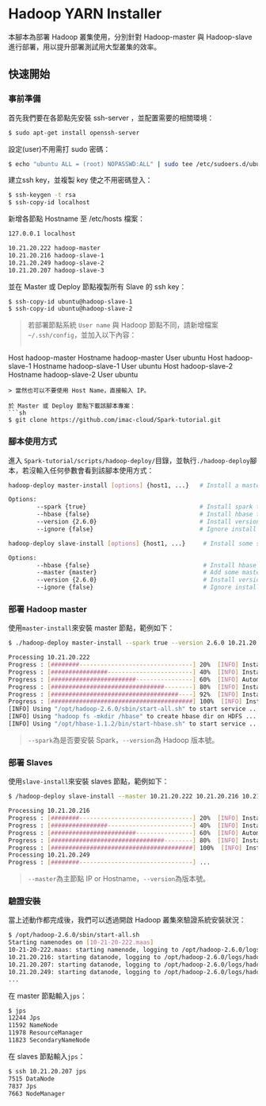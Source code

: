 # Hadoop YARN Installer 
本腳本為部署 Hadoop 叢集使用，分別針對 Hadoop-master 與 Hadoop-slave 進行部署，用以提升部署測試用大型叢集的效率。

## 快速開始
### 事前準備
首先我們要在各節點先安裝 ssh-server ，並配置需要的相關環境：
```sh
$ sudo apt-get install openssh-server
```
設定(user)不用需打 sudo 密碼：
```sh
$ echo "ubuntu ALL = (root) NOPASSWD:ALL" | sudo tee /etc/sudoers.d/ubuntu && sudo chmod 440 /etc/sudoers.d/ubuntu
```
建立ssh key，並複製 key 使之不用密碼登入：
```sh
$ ssh-keygen -t rsa
$ ssh-copy-id localhost
```
新增各節點 Hostname 至 /etc/hosts 檔案：
```sh
127.0.0.1 localhost

10.21.20.222 hadoop-master
10.21.20.216 hadoop-slave-1
10.21.20.249 hadoop-slave-2
10.21.20.207 hadoop-slave-3
```
並在 Master 或 Deploy 節點複製所有 Slave 的 ssh key：
```sh
$ ssh-copy-id ubuntu@hadoop-slave-1
$ ssh-copy-id ubuntu@hadoop-slave-2
```
> 若部署節點系統 ```User name``` 與 Hadoop 節點不同，請新增檔案```~/.ssh/config```，並加入以下內容：
>```sh
Host hadoop-master
    Hostname hadoop-master
    User ubuntu
Host hadoop-slave-1
    Hostname hadoop-slave-1
    User ubuntu
Host hadoop-slave-2
    Hostname hadoop-slave-2
    User ubuntu
```
> 當然也可以不要使用 Host Name，直接輸入 IP。

於 Master 或 Deploy 節點下載該腳本專案：
```sh
$ git clone https://github.com/imac-cloud/Spark-tutorial.git
```

### 腳本使用方式
進入 ```Spark-tutorial/scripts/hadoop-deploy/```目錄，並執行```./hadoop-deploy```腳本，若沒輸入任何參數會看到該腳本使用方式：
```sh
hadoop-deploy master-install [options] {host1, ...}   # Install a master node and all-in-one hadoop node

Options:
        --spark {true}                                # Install spark to node,  default is false
        --hbase {false}                               # Install hbase to node, default is false
        --version {2.6.0}                             # Install version, default is 2.6.0
        --ignore {false}                              # Ignore install step, default is false

hadoop-deploy slave-install [options] {host1, ...}     # Install some slaves node

Options:
        --hbase {false}                                # Install hbase to node, default is false
        --master {master}                              # Add some master to slaves
        --version {2.6.0}                              # Install version, default is 2.6.0
        --ignore {false}                               # Ignore install step, default is false
```

### 部署 Hadoop master
使用```master-install```來安裝 master 節點，範例如下：
```sh
$ ./hadoop-deploy master-install --spark true --version 2.6.0 10.21.20.222

Processing 10.21.20.222
Progress : [########--------------------------------] 20%  [INFO] Installing oracle java8 .....
Progress : [################------------------------] 40%  [INFO] Installing other packages .....
Progress : [########################----------------] 60%  [INFO] Automatically generated ssh keys .....
Progress : [################################--------] 80%  [INFO] Installing Hadoop .....
Progress : [####################################----] 92%  [INFO] Installing Spark ....
Progress : [########################################] 100%  [INFO] Install Finish ....
[INFO] Using "/opt/hadoop-2.6.0/sbin/start-all.sh" to start service ...
[INFO] Using "hadoop fs -mkdir /hbase" to create hbase dir on HDFS ...
[INFO] Using "/opt/hbase-1.1.2/bin/start-hbase.sh" to start service ...
```
> ```--spark```為是否要安裝 Spark，```--version```為 Hadoop 版本號。


### 部署 Slaves
使用```slave-install```來安裝 slaves 節點，範例如下：
```sh
$ /hadoop-deploy slave-install --master 10.21.20.222 10.21.20.216 10.21.20.249 10.21.20.207

Processing 10.21.20.216
Progress : [########--------------------------------] 20%  [INFO] Installing oracle java8 .....
Progress : [################------------------------] 40%  [INFO] Installing other packages .....
Progress : [########################----------------] 60%  [INFO] Automatically generated ssh keys .....
Progress : [################################--------] 80%  [INFO] Installing Hadoop .....
Progress : [########################################] 100%  [INFO] Install Finish ....
Processing 10.21.20.249
Progress : [########--------------------------------] ...
```
> ```--master```為主節點 IP or Hostname，```--version```為版本號。

### 驗證安裝
當上述動作都完成後，我們可以透過開啟 Hadoop 叢集來驗證系統安裝狀況：
```sh
$ /opt/hadoop-2.6.0/sbin/start-all.sh
Starting namenodes on [10-21-20-222.maas]
10-21-20-222.maas: starting namenode, logging to /opt/hadoop-2.6.0/logs/hadoop-ubuntu-namenode-hadoop-master.out
10.21.20.216: starting datanode, logging to /opt/hadoop-2.6.0/logs/hadoop-ubuntu-datanode-hadoo-slave-1.out
10.21.20.207: starting datanode, logging to /opt/hadoop-2.6.0/logs/hadoop-ubuntu-datanode-hadoop-slave-2.out
10.21.20.249: starting datanode, logging to /opt/hadoop-2.6.0/logs/hadoop-ubuntu-datanode-hadoop-slave-3.out
...
```
在 master 節點輸入```jps```：
```sh
$ jps
12244 Jps
11592 NameNode
11978 ResourceManager
11823 SecondaryNameNode
```
在 slaves 節點輸入```jps```：
```sh
$ ssh 10.21.20.207 jps
7515 DataNode
7837 Jps
7663 NodeManager
```
